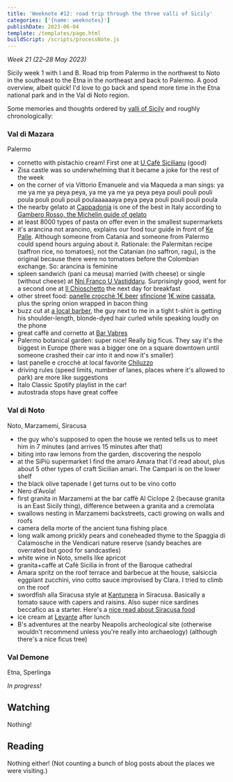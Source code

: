 ```yaml
---
title: 'Weeknote #12: road trip through the three valli of Sicily'
categories: ['{name: weeknotes}']
publishDate: 2023-06-04
template: /templates/page.html
buildScript: /scripts/processNote.js
---
```


_Week 21 (22–28 May 2023)_

Sicily week 1 with I and B. Road trip from Palermo in the northwest to Noto in the southeast to the Etna in the northeast and back to Palermo. A good overview, albeit quick! I'd love to go back and spend more time in the Etna national park and in the Val di Noto region.

Some memories and thoughts ordered by [valli of Sicily](https://en.m.wikipedia.org/wiki/Three_valli_of_Sicily) and roughly chronologically:

### Val di Mazara

Palermo

- cornetto with pistachio cream! First one at [U Cafè Sicilianu](https://maps.app.goo.gl/2q4V2yvVp4JRvKat8) (good)
- Zisa castle was so underwhelming that it became a joke for the rest of the week
- on the corner of via Vittorio Emanuele and via Maqueda a man sings: ya me ya me ya peya peya, ya me ya me ya peya peya pouli pouli pouli poula pouli pouli pouli poulaaaaaaya peya peya pouli pouli pouli poula
- the nearby gelato at [Cappadonia](https://maps.app.goo.gl/r6rMd2mnZ872fmZe8) is one of the best in Italy according to [Gambero Rosso, the Michelin guide of gelato](gamberorosso.it/gelaterie/)
- at least 8000 types of pasta on offer even in the smallest supermarkets
- it's arancina not arancino, explains our food tour guide in front of [Ke Palle](https://maps.app.goo.gl/NYmkbCmQWoW36ue27). Although someone from Catania and someone from Palermo could spend hours arguing about it. Rationale: the Palermitan recipe (saffron rice, no tomatoes), not the Catanian (no saffron, ragu), is the original because there were no tomatoes before the Colombian exchange. So: arancina is feminine
- spleen sandwich (pani ca meusa) married (with cheese) or single (without cheese) at [Nni Franco U Vastiddaru](https://maps.app.goo.gl/CJxaRBQmPy1on4W76). Surprisingly good, went for a second one at [Il Chioschetto](https://maps.app.goo.gl/nNnmeCtvQ1czXdJA8) the next day for breakfast
- other street food: [panelle crocchè 1€ beer](https://maps.app.goo.gl/9EYewbRyLaMiyW779) [sfincione](https://maps.app.goo.gl/ySUqgnkynQiyHiiK8) [1€ wine](https://maps.app.goo.gl/AmYCb2YUBAoWqfqn9) [cassata](https://maps.app.goo.gl/2N87i4Hj5HHQxrAa9), plus the spring onion wrapped in bacon thing
- buzz cut at [a local barber](https://maps.app.goo.gl/NNBWYgUQBtLQ2zw4A), the guy next to me in a tight t-shirt is getting his shoulder-length, blonde-dyed hair curled while speaking loudly on the phone
- great caffè and cornetto at [Bar Vabres](https://maps.app.goo.gl/M1D3vCPnMHAaejV29)
- Palermo botanical garden: super nice! Really big ficus. They say it's the biggest in Europe (there was a bigger one on a square downtown until someone crashed their car into it and now it's smaller)
- last panelle e crocchè at local favorite [Chiluzzo](https://maps.app.goo.gl/NnYq9mMGzu5JksmT9)
- driving rules (speed limits, number of lanes, places where it's allowed to park) are more like suggestions
- Italo Classic Spotify playlist in the car!
- autostrada stops have great coffee

### Val di Noto

Noto, Marzamemi, Siracusa

- the guy who's supposed to open the house we rented tells us to meet him in 7 minutes (and arrives 15 minutes after that)
- biting into raw lemons from the garden, discovering the nespolo
- at the SiPiù supermarket I find the amaro Amara that I'd read about, plus about 5 other types of craft Sicilian amari. The Campari is on the lower shelf
- the black olive tapenade I get turns out to be vino cotto
- Nero d'Avola!
- first granita in Marzamemi at the bar caffè Al Ciclope 2 (because granita is an East Sicily thing), difference between a granita and a cremolata
- swallows nesting in Marzamemi backstreets, cacti growing on walls and roofs
- camera della morte of the ancient tuna fishing place
- long walk among prickly pears and coneheaded thyme to the Spaggia di Calamosche in the Vendicari nature reserve (sandy beaches are overrated but good for sandcastles)
- white wine in Noto, smells like apricot
- granita+caffè at Cafè Sicilia in front of the Baroque cathedral
- Amara spritz on the roof terrace and barbecue at the house, salsiccia eggplant zucchini, vino cotto sauce improvised by Clara. I tried to climb on the roof
- swordfish alla Siracusa style at [Kantunera](https://maps.app.goo.gl/tjEKiuXj28AJd77ZA) in Siracusa. Basically a tomato sauce with capers and raisins. Also super nice sardines beccafico as a starter. Here's a [nice read about Siracusa food](https://mortadellahead.com/5-things-you-must-eat-in-syracuse/)
- ice cream at [Levante](https://maps.app.goo.gl/whUtSKTWBBMKSm7JA) after lunch
- B's adventures at the nearby Neapolis archeological site (otherwise wouldn't recommend unless you're really into archaeology) (although there's a nice ficus tree)

### Val Demone

Etna, Sperlinga

_In progress!_

## Watching

Nothing!

## Reading

Nothing either! (Not counting a bunch of blog posts about the places we were visiting.)
